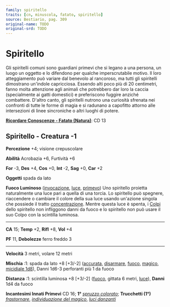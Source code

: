 ```yaml
---
family: spiritello
traits: [cn, minuscola, fatato, spiritello]
source: Bestiario, pag. 309
original-name: TODO
original-srd: TODO
---
```


# Spiritello

Gli spiritelli comuni sono guardiani primevi che si legano a una persona, un
luogo un oggetto e lo difendono per qualche imperscrutabile motivo. Il loro
atteggiamento può variare dal benevolo al rancoroso, ma tutti gli spiritelli
dimostrano un'indole capricciosa. Essendo alti poco più di 20 centimetri, fanno
molta attenzione agli animali che potrebbero dar loro la caccia (specialmente ai
gatti domestici) e preferiscono fuggire anziché combattere. D'altro canto, gli
spiritelli nutrono una curiosità sfrenata nei confronti di tutte le forme di
magia e si radunano a capofitto attorno alle intersezioni di linee sincroniche o
altri luoghi di potere.

**[Ricordare Conoscenze - Fatato (Natura)](/azioni/ricordare-conoscenze)**: CD
13

## Spiritello - Creatura -1

**Percezione** +4; visione crepuscolare

**Abilità** Acrobazia +6, Furtività +6

**For** -3, **Des** +4, **Cos** +0, **Int** -2, **Sag** +0, **Car** +2

**Oggetti** spada da lato

**Fuoco Luminoso** ([invocazione](/tratti/invocazione), [luce](/tratti/luce),
[primevo](/tratti/primevo)) Uno spiritello proietta naturalmente una luce pari a
quella di una torcia. Lo spiritello può spegnere, riaccendere o cambiare il
colore della sua luce usando un'azione singola che possiede il tratto
[concentrazione](/tratti/concentrazione). Mentre questa luce è spenta, i
[Colpi](/azioni/colpire) dello spiritello non infliggono danni da fuoco e lo
spiritello non può usare il suo Colpo con la scintilla luminosa.

---

**CA** 15; **Temp** +2, **Rifl** +8, **Vol** +4

**PF** 11, **Debolezze** ferro freddo 3

---

**Velocità** 3 metri, volare 12 metri

**Mischia** :1: spada da lato +8 \[+3/-2] ([accurata](/tratti/accurata),
[disarmare](/tratti/disarmare), [fuoco](/tratti/fuoco),
[magico](/tratti/magico), [micidiale 1d8](/tratti/micidiale)), Danni 1d6-3
perforanti più 1 da fuoco

**Distanza** :1: scintilla luminosa +8 \[+3/-2] ([fuoco](/tratti/fuoco), gittata
6 metri, [luce](/tratti/luce)), **Danni** 1d4 da fuoco

**Incantesimi Innati Primevi** CD 16; **1°**
_[spruzzo colorato](/incantesimi/spruzzo-colorato)_; **Trucchetti (1°)**
_[frastornare](/incantesimi/frastornare)_,
_[individuazione del magico](/incantesimi/individuazione-del-magico)_,
_[luci danzanti](/incantesimi/luci-danzanti)_
